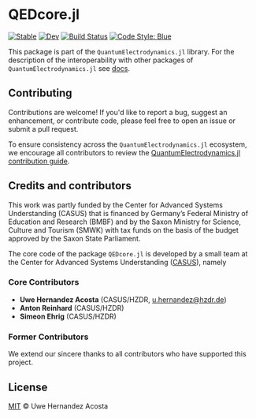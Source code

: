 # QEDcore.jl

[![Stable](https://img.shields.io/badge/docs-stable-blue.svg)](https://QEDjl-project.github.io/QEDcore.jl/stable/)
[![Dev](https://img.shields.io/badge/docs-dev-blue.svg)](https://QEDjl-project.github.io/QEDcore.jl/dev/)
[![Build Status](https://github.com/QEDjl-project/QEDcore.jl/actions/workflows/CI.yml/badge.svg?branch=main)](https://github.com/QEDjl-project/QEDcore.jl/actions/workflows/CI.yml?query=branch%3Amain)
[![Code Style: Blue](https://img.shields.io/badge/code%20style-blue-4495d1.svg)](https://github.com/invenia/BlueStyle)

This package is part of the `QuantumElectrodynamics.jl` library. For the description of the interoperability with other packages of `QuantumElectrodynamics.jl` see [docs](https://qedjl-project.github.io/QuantumElectrodynamics.jl/dev/).

## Contributing

Contributions are welcome! If you'd like to report a bug, suggest an enhancement, or contribute
code, please feel free to open an issue or submit a pull request.

To ensure consistency across the `QuantumElectrodynamics.jl` ecosystem, we encourage all contributors
to review the [QuantumElectrodynamics.jl contribution guide](https://qedjl-project.github.io/QuantumElectrodynamics.jl/stable/dev_guide/#Development-Guide).

## Credits and contributors

This work was partly funded by the Center for Advanced Systems Understanding (CASUS) that
is financed by Germany’s Federal Ministry of Education and Research (BMBF) and by the Saxon
Ministry for Science, Culture and Tourism (SMWK) with tax funds on the basis of the budget
approved by the Saxon State Parliament.

The core code of the package `QEDcore.jl` is developed by a small team at the Center for
Advanced Systems Understanding ([CASUS](https://www.casus.science)), namely

### Core Contributors

- **Uwe Hernandez Acosta** (CASUS/HZDR, [u.hernandez@hzdr.de](mailto:u.hernandez@hzdr.de))
- **Anton Reinhard** (CASUS/HZDR)
- **Simeon Ehrig** (CASUS/HZDR)

### Former Contributors

We extend our sincere thanks to all contributors who have supported this project.

## License

[MIT](LICENSE) © Uwe Hernandez Acosta
